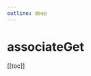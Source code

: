 ```yaml
---
outline: deep
---
```


<script setup>
import Badge from '../components/Badge.vue'
import BlockQuote from '../components/BlockQuote.vue'
import V2Block from '../components/V2Block.vue'
</script>

<V2Block />

# associateGet

[[toc]]
